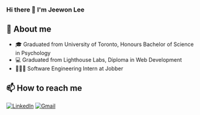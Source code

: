 ### Hi there 👋 I'm Jeewon Lee

<!--
**jjwlee94/jjwlee94** is a ✨ _special_ ✨ repository because its `README.md` (this file) appears on your GitHub profile.
-->

## 🌟 About me

- 🎓 Graduated from University of Toronto, Honours Bachelor of Science in Psychology
- 💻 Graduated from Lighthouse Labs, Diploma in Web Development
- 👩🏻‍💻 Software Engineering Intern at Jobber

## 📫 How to reach me

<a href="https://www.linkedin.com/in/jeewon-lee-dev"><img src="https://img.icons8.com/bubbles/50/000000/linkedin.png" alt="LinkedIn"/></a>
<a href="mailto:jeewon.jlee@gmail.com"><img src="https://img.icons8.com/bubbles/50/000000/gmail.png" alt="Gmail"/></a>
